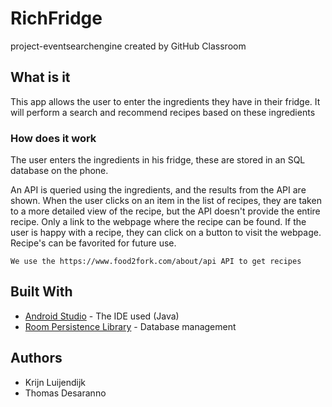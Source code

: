# RichFridge
project-eventsearchengine created by GitHub Classroom

## What is it

This app allows the user to enter the ingredients they have in their fridge. It will perform a search and recommend recipes based on these ingredients

### How does it work

The user enters the ingredients in his fridge, these are stored in an SQL database on the phone.

An API is queried using the ingredients, and the results from the API are shown. When the user clicks on an item in the list of recipes, they are taken to a more detailed view of the recipe, but the API doesn't provide the entire recipe. Only a link to the webpage where the recipe can be found.
If the user is happy with a recipe, they can click on a button to visit the webpage. Recipe's can be favorited for future use.

```
We use the https://www.food2fork.com/about/api API to get recipes
```

## Built With

* [Android Studio](https://developer.android.com/studio/) - The IDE used (Java)
* [Room Persistence Library](https://developer.android.com/topic/libraries/architecture/room) - Database management


## Authors

* Krijn Luijendijk
* Thomas Desaranno
